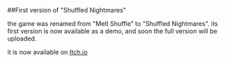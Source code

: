 ##First version of "Shuffled Nightmares"

the game was renamed from "Melt Shuffle" to "Shuffled Nightmares".
its first version is now available as a demo, and soon the full version
will be uploaded.

it is now available on <a class="button" href="https://darkdimension.itch.io/shuffled-nightmares">Itch.io</a>
